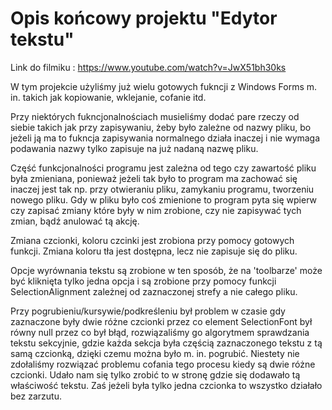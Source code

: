 # Opis końcowy projektu "Edytor tekstu"

Link do filmiku : https://www.youtube.com/watch?v=JwX51bh30ks

W tym projekcie użyliśmy już wielu gotowych fukncji z Windows Forms m. in. takich jak kopiowanie, wklejanie, cofanie itd.

Przy niektórych fukncjonalnościach musieliśmy dodać pare rzeczy od siebie takich jak przy zapisywaniu, żeby było zależne od nazwy pliku, bo jeżeli ją ma to 
fukncja zapisywania normalnego działa inaczej i nie wymaga podawania nazwy tylko zapisuje na już nadaną nazwę pliku.

Część funkcjonalności programu jest zależna od tego czy zawartość pliku była zmieniana, ponieważ jeżeli tak było to program ma zachować się inaczej
jest tak np. przy otwieraniu pliku, zamykaniu programu, tworzeniu nowego pliku. Gdy w pliku było coś zmienione to program pyta się wpierw czy zapisać 
zmiany które były w nim zrobione, czy nie zapisywać tych zmian, bądź anulować tą akcję.

Zmiana czcionki, koloru czcinki jest zrobiona przy pomocy gotowych funkcji. Zmiana koloru tła jest dostępna, lecz nie zapisuje się do pliku.

Opcje wyrównania tekstu są zrobione w ten sposób, że na 'toolbarze' może być kliknięta tylko jedna opcja i są zrobione przy pomocy funkcji 
SelectionAlignment zależnej od zaznaczonej strefy a nie całego pliku.

Przy pogrubieniu/kursywie/podkreśleniu był problem w czasie gdy zaznaczone były dwie różne czcionki przez co element SelectionFont był równy null 
przez co był błąd, rozwiązaliśmy go algorytmem sprawdzania tekstu sekcyjnie, gdzie każda sekcja była częścią zaznaczonego tekstu z tą samą czcionką, 
dzięki czemu można było m. in. pogrubić. Niestety nie zdołaliśmy rozwiązać problemu cofania tego procesu kiedy są dwie różne czcionki. Udało nam 
się tylko zrobić to w stronę gdzie się dodawało tą właściwość tekstu. Zaś jeżeli była tylko jedna czcionka to wszystko działało bez zarzutu.
